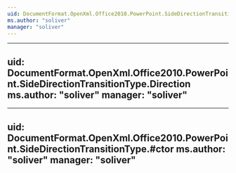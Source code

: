 ```yaml
---
uid: DocumentFormat.OpenXml.Office2010.PowerPoint.SideDirectionTransitionType
ms.author: "soliver"
manager: "soliver"
---
```


---
uid: DocumentFormat.OpenXml.Office2010.PowerPoint.SideDirectionTransitionType.Direction
ms.author: "soliver"
manager: "soliver"
---

---
uid: DocumentFormat.OpenXml.Office2010.PowerPoint.SideDirectionTransitionType.#ctor
ms.author: "soliver"
manager: "soliver"
---

